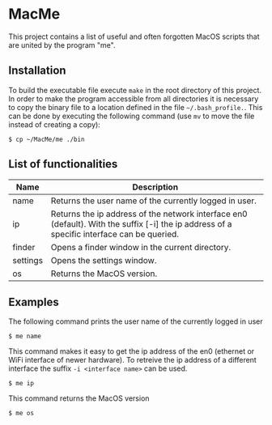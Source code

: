 # MacMe
This project contains a list of useful and often forgotten MacOS scripts that are united by the program "me". 

## Installation
To build the executable file execute ``make`` in the root directory of this project.
In order to make the program accessible from all directories it is necessary to copy the binary file to a location defined in the file ``~/.bash_profile.``. This can be done by executing the following command (use ``mv`` to move the file instead of creating a copy):
```
$ cp ~/MacMe/me ./bin
```

## List of functionalities

| Name     | Description                                                                                                                                                 |
|----------|-------------------------------------------------------------------------------------------------------------------------------------------------------------|
| name     | Returns the user name of the currently logged in user.                                                                                                      |
| ip       | Returns the ip address of the network interface en0 (default). With the suffix [-i] <interface name> the ip address of a specific interface can be queried. |
| finder   | Opens a finder window in the current directory.                                                                                                             |
| settings | Opens the settings window.                                                                                                                                  |
| os       | Returns the MacOS version.                                                                                                                                  |

## Examples

The following command prints the user name of the currently logged in user

```
$ me name
```

This command makes it easy to get the ip address of the en0 (ethernet or WiFi interface of newer hardware). To retreive the ip address of a different interface the suffix ``-i <interface name>`` can be used.

```
$ me ip
```

This command returns the MacOS version
```
$ me os
```